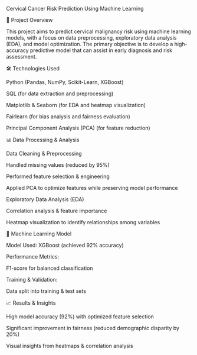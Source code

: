Cervical Cancer Risk Prediction Using Machine Learning

📌 Project Overview

This project aims to predict cervical malignancy risk using machine learning models, with a focus on data preprocessing, exploratory data analysis (EDA), and model optimization. The primary objective is to develop a high-accuracy predictive model that can assist in early diagnosis and risk assessment.


🛠️ Technologies Used

Python (Pandas, NumPy, Scikit-Learn, XGBoost)

SQL (for data extraction and preprocessing)

Matplotlib & Seaborn (for EDA and heatmap visualization)

Fairlearn (for bias analysis and fairness evaluation)

Principal Component Analysis (PCA) (for feature reduction)


📊 Data Processing & Analysis

Data Cleaning & Preprocessing

Handled missing values (reduced by 95%)

Performed feature selection & engineering

Applied PCA to optimize features while preserving model performance

Exploratory Data Analysis (EDA)

Correlation analysis & feature importance

Heatmap visualization to identify relationships among variables


🤖 Machine Learning Model

Model Used: XGBoost (achieved 92% accuracy)

Performance Metrics:

F1-score for balanced classification


Training & Validation:

Data split into training & test sets







📈 Results & Insights

High model accuracy (92%) with optimized feature selection

Significant improvement in fairness (reduced demographic disparity by 20%)

Visual insights from heatmaps & correlation analysis

